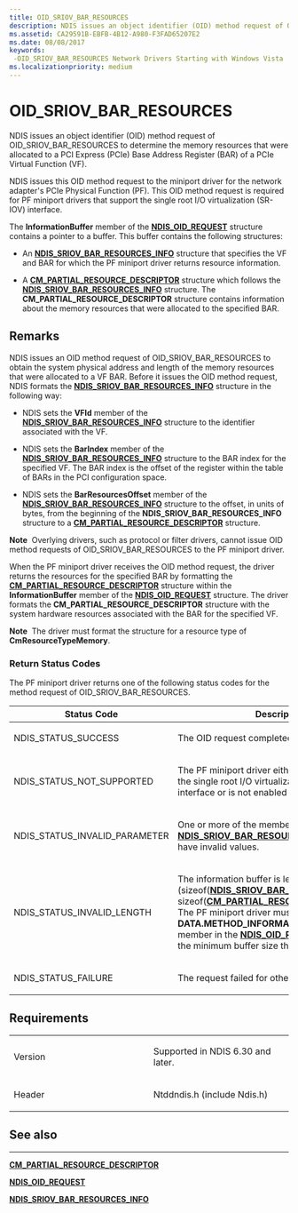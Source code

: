 ```yaml
---
title: OID_SRIOV_BAR_RESOURCES
description: NDIS issues an object identifier (OID) method request of OID_SRIOV_BAR_RESOURCES to determine the memory resources that were allocated to a PCI Express (PCIe) Base Address Register (BAR) of a PCIe Virtual Function (VF).
ms.assetid: CA29591B-EBFB-4B12-A980-F3FAD65207E2
ms.date: 08/08/2017
keywords: 
 -OID_SRIOV_BAR_RESOURCES Network Drivers Starting with Windows Vista
ms.localizationpriority: medium
---
```


# OID\_SRIOV\_BAR\_RESOURCES


NDIS issues an object identifier (OID) method request of OID\_SRIOV\_BAR\_RESOURCES to determine the memory resources that were allocated to a PCI Express (PCIe) Base Address Register (BAR) of a PCIe Virtual Function (VF).

NDIS issues this OID method request to the miniport driver for the network adapter's PCIe Physical Function (PF). This OID method request is required for PF miniport drivers that support the single root I/O virtualization (SR-IOV) interface.

The **InformationBuffer** member of the [**NDIS\_OID\_REQUEST**](/windows-hardware/drivers/ddi/ndis/ns-ndis-_ndis_oid_request) structure contains a pointer to a buffer. This buffer contains the following structures:

-   An [**NDIS\_SRIOV\_BAR\_RESOURCES\_INFO**](/windows-hardware/drivers/ddi/ntddndis/ns-ntddndis-_ndis_sriov_bar_resources_info) structure that specifies the VF and BAR for which the PF miniport driver returns resource information.

-   A [**CM\_PARTIAL\_RESOURCE\_DESCRIPTOR**](/windows-hardware/drivers/ddi/wdm/ns-wdm-_cm_partial_resource_descriptor) structure which follows the [**NDIS\_SRIOV\_BAR\_RESOURCES\_INFO**](/windows-hardware/drivers/ddi/ntddndis/ns-ntddndis-_ndis_sriov_bar_resources_info) structure. The **CM\_PARTIAL\_RESOURCE\_DESCRIPTOR** structure contains information about the memory resources that were allocated to the specified BAR.

Remarks
-------

NDIS issues an OID method request of OID\_SRIOV\_BAR\_RESOURCES to obtain the system physical address and length of the memory resources that were allocated to a VF BAR. Before it issues the OID method request, NDIS formats the [**NDIS\_SRIOV\_BAR\_RESOURCES\_INFO**](/windows-hardware/drivers/ddi/ntddndis/ns-ntddndis-_ndis_sriov_bar_resources_info) structure in the following way:

-   NDIS sets the **VFId** member of the [**NDIS\_SRIOV\_BAR\_RESOURCES\_INFO**](/windows-hardware/drivers/ddi/ntddndis/ns-ntddndis-_ndis_sriov_bar_resources_info) structure to the identifier associated with the VF.

-   NDIS sets the **BarIndex** member of the [**NDIS\_SRIOV\_BAR\_RESOURCES\_INFO**](/windows-hardware/drivers/ddi/ntddndis/ns-ntddndis-_ndis_sriov_bar_resources_info) structure to the BAR index for the specified VF. The BAR index is the offset of the register within the table of BARs in the PCI configuration space.

-   NDIS sets the **BarResourcesOffset** member of the [**NDIS\_SRIOV\_BAR\_RESOURCES\_INFO**](/windows-hardware/drivers/ddi/ntddndis/ns-ntddndis-_ndis_sriov_bar_resources_info) structure to the offset, in units of bytes, from the beginning of the **NDIS\_SRIOV\_BAR\_RESOURCES\_INFO** structure to a [**CM\_PARTIAL\_RESOURCE\_DESCRIPTOR**](/windows-hardware/drivers/ddi/wdm/ns-wdm-_cm_partial_resource_descriptor) structure.

**Note**  Overlying drivers, such as protocol or filter drivers, cannot issue OID method requests of OID\_SRIOV\_BAR\_RESOURCES to the PF miniport driver.

 

When the PF miniport driver receives the OID method request, the driver returns the resources for the specified BAR by formatting the [**CM\_PARTIAL\_RESOURCE\_DESCRIPTOR**](/windows-hardware/drivers/ddi/wdm/ns-wdm-_cm_partial_resource_descriptor) structure within the **InformationBuffer** member of the [**NDIS\_OID\_REQUEST**](/windows-hardware/drivers/ddi/ndis/ns-ndis-_ndis_oid_request) structure. The driver formats the **CM\_PARTIAL\_RESOURCE\_DESCRIPTOR** structure with the system hardware resources associated with the BAR for the specified VF.

**Note**  The driver must format the structure for a resource type of **CmResourceTypeMemory**.

 

### Return Status Codes

The PF miniport driver returns one of the following status codes for the method request of OID\_SRIOV\_BAR\_RESOURCES.

<table>
<colgroup>
<col width="50%" />
<col width="50%" />
</colgroup>
<thead>
<tr class="header">
<th>Status Code</th>
<th>Description</th>
</tr>
</thead>
<tbody>
<tr class="odd">
<td><p>NDIS_STATUS_SUCCESS</p></td>
<td><p>The OID request completed successfully.</p></td>
</tr>
<tr class="even">
<td><p>NDIS_STATUS_NOT_SUPPORTED</p></td>
<td><p>The PF miniport driver either does not support the single root I/O virtualization (SR-IOV) interface or is not enabled to use the interface.</p></td>
</tr>
<tr class="odd">
<td><p>NDIS_STATUS_INVALID_PARAMETER</p></td>
<td><p>One or more of the members of the <a href="https://docs.microsoft.com/windows-hardware/drivers/ddi/ntddndis/ns-ntddndis-_ndis_sriov_bar_resources_info" data-raw-source="[&lt;strong&gt;NDIS_SRIOV_BAR_RESOURCES_INFO&lt;/strong&gt;](/windows-hardware/drivers/ddi/ntddndis/ns-ntddndis-_ndis_sriov_bar_resources_info)"><strong>NDIS_SRIOV_BAR_RESOURCES_INFO</strong></a> structure have invalid values.</p></td>
</tr>
<tr class="even">
<td><p>NDIS_STATUS_INVALID_LENGTH</p></td>
<td><p>The information buffer is less than (sizeof(<a href="https://docs.microsoft.com/windows-hardware/drivers/ddi/ntddndis/ns-ntddndis-_ndis_sriov_bar_resources_info" data-raw-source="[&lt;strong&gt;NDIS_SRIOV_BAR_RESOURCES_INFO&lt;/strong&gt;](/windows-hardware/drivers/ddi/ntddndis/ns-ntddndis-_ndis_sriov_bar_resources_info)"><strong>NDIS_SRIOV_BAR_RESOURCES_INFO</strong></a>) + sizeof(<a href="https://docs.microsoft.com/windows-hardware/drivers/ddi/wdm/ns-wdm-_cm_partial_resource_descriptor" data-raw-source="[&lt;strong&gt;CM_PARTIAL_RESOURCE_DESCRIPTOR&lt;/strong&gt;](/windows-hardware/drivers/ddi/wdm/ns-wdm-_cm_partial_resource_descriptor)"><strong>CM_PARTIAL_RESOURCE_DESCRIPTOR</strong></a>). The PF miniport driver must set the <strong>DATA.METHOD_INFORMATION.BytesNeeded</strong> member in the <a href="https://docs.microsoft.com/windows-hardware/drivers/ddi/ndis/ns-ndis-_ndis_oid_request" data-raw-source="[&lt;strong&gt;NDIS_OID_REQUEST&lt;/strong&gt;](/windows-hardware/drivers/ddi/ndis/ns-ndis-_ndis_oid_request)"><strong>NDIS_OID_REQUEST</strong></a> structure to the minimum buffer size that is required.</p></td>
</tr>
<tr class="odd">
<td><p>NDIS_STATUS_FAILURE</p></td>
<td><p>The request failed for other reasons.</p></td>
</tr>
</tbody>
</table>

 

Requirements
------------

<table>
<colgroup>
<col width="50%" />
<col width="50%" />
</colgroup>
<tbody>
<tr class="odd">
<td><p>Version</p></td>
<td><p>Supported in NDIS 6.30 and later.</p></td>
</tr>
<tr class="even">
<td><p>Header</p></td>
<td>Ntddndis.h (include Ndis.h)</td>
</tr>
</tbody>
</table>

## See also


****
[**CM\_PARTIAL\_RESOURCE\_DESCRIPTOR**](/windows-hardware/drivers/ddi/wdm/ns-wdm-_cm_partial_resource_descriptor)

[**NDIS\_OID\_REQUEST**](/windows-hardware/drivers/ddi/ndis/ns-ndis-_ndis_oid_request)

[**NDIS\_SRIOV\_BAR\_RESOURCES\_INFO**](/windows-hardware/drivers/ddi/ntddndis/ns-ntddndis-_ndis_sriov_bar_resources_info)

 

